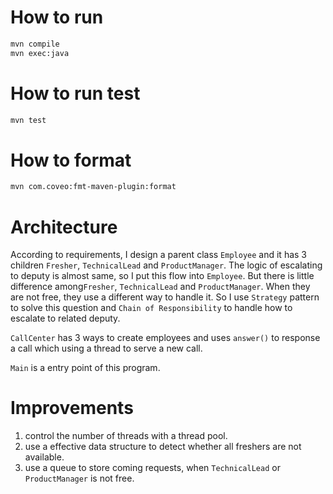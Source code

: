 # How to run 
```bash
mvn compile
mvn exec:java
```

# How to run test
```bash
mvn test
```

# How to format
```bash
mvn com.coveo:fmt-maven-plugin:format
```

# Architecture
According to requirements, I design a parent class `Employee` and it has 3 children `Fresher`, `TechnicalLead` and `ProductManager`.
The logic of escalating to deputy is almost same, so I put this flow into `Employee`.
But there is little difference among`Fresher`, `TechnicalLead` and `ProductManager`. 
When they are not free, they use a different way to handle it.
So I use `Strategy` pattern to solve this question and `Chain of Responsibility` to handle how to escalate to related deputy.  

`CallCenter` has 3 ways to create employees and uses `answer()` to response a call which using a thread to serve a new call.

`Main` is a entry point of this program.

# Improvements
1. control the number of threads with a thread pool.
2. use a effective data structure to detect whether all freshers are not available.
3. use a queue to store coming requests, when `TechnicalLead` or `ProductManager` is not free.